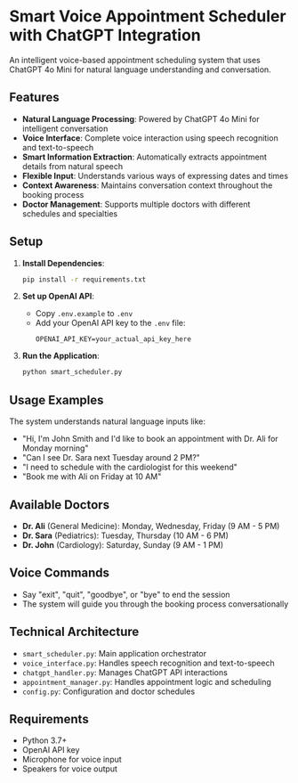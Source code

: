# Smart Voice Appointment Scheduler with ChatGPT Integration

An intelligent voice-based appointment scheduling system that uses ChatGPT 4o Mini for natural language understanding and conversation.

## Features

- **Natural Language Processing**: Powered by ChatGPT 4o Mini for intelligent conversation
- **Voice Interface**: Complete voice interaction using speech recognition and text-to-speech
- **Smart Information Extraction**: Automatically extracts appointment details from natural speech
- **Flexible Input**: Understands various ways of expressing dates and times
- **Context Awareness**: Maintains conversation context throughout the booking process
- **Doctor Management**: Supports multiple doctors with different schedules and specialties

## Setup

1. **Install Dependencies**:
   ```bash
   pip install -r requirements.txt
   ```

2. **Set up OpenAI API**:
   - Copy `.env.example` to `.env`
   - Add your OpenAI API key to the `.env` file:
     ```
     OPENAI_API_KEY=your_actual_api_key_here
     ```

3. **Run the Application**:
   ```bash
   python smart_scheduler.py
   ```

## Usage Examples

The system understands natural language inputs like:

- "Hi, I'm John Smith and I'd like to book an appointment with Dr. Ali for Monday morning"
- "Can I see Dr. Sara next Tuesday around 2 PM?"
- "I need to schedule with the cardiologist for this weekend"
- "Book me with Ali on Friday at 10 AM"

## Available Doctors

- **Dr. Ali** (General Medicine): Monday, Wednesday, Friday (9 AM - 5 PM)
- **Dr. Sara** (Pediatrics): Tuesday, Thursday (10 AM - 6 PM)  
- **Dr. John** (Cardiology): Saturday, Sunday (9 AM - 1 PM)

## Voice Commands

- Say "exit", "quit", "goodbye", or "bye" to end the session
- The system will guide you through the booking process conversationally

## Technical Architecture

- `smart_scheduler.py`: Main application orchestrator
- `voice_interface.py`: Handles speech recognition and text-to-speech
- `chatgpt_handler.py`: Manages ChatGPT API interactions
- `appointment_manager.py`: Handles appointment logic and scheduling
- `config.py`: Configuration and doctor schedules

## Requirements

- Python 3.7+
- OpenAI API key
- Microphone for voice input
- Speakers for voice output